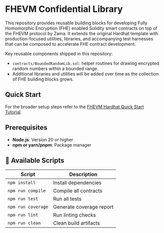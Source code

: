 # FHEVM Confidential Library

This repository provides reusable building blocks for developing Fully Homomorphic Encryption (FHE) enabled Solidity
smart contracts on top of the FHEVM protocol by Zama. It extends the original Hardhat template with production-focused
utilities, libraries, and accompanying test harnesses that can be composed to accelerate FHE contract development.

Key reusable components shipped in this repository:

- `contracts/BoundedRandomLib.sol`: helper routines for drawing encrypted random numbers within a bounded range.
- Additional libraries and utilities will be added over time as the collection of FHE building blocks grows.

## Quick Start

For the broader setup steps refer to the
[FHEVM Hardhat Quick Start Tutorial](https://docs.zama.ai/protocol/solidity-guides/getting-started/quick-start-tutorial).

## Prerequisites

- **Node.js**: Version 20 or higher
- **npm or yarn/pnpm**: Package manager

## 📜 Available Scripts

| Script             | Description              |
| ------------------ | ------------------------ |
| `npm install`      | Install dependencies     |
| `npm run compile`  | Compile all contracts    |
| `npm run test`     | Run all tests            |
| `npm run coverage` | Generate coverage report |
| `npm run lint`     | Run linting checks       |
| `npm run clean`    | Clean build artifacts    |
